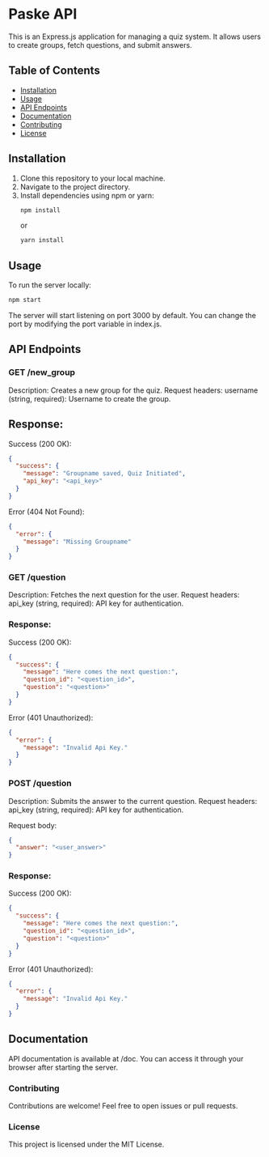 # Paske API

This is an Express.js application for managing a quiz system. It allows users to create groups, fetch questions, and submit answers.

## Table of Contents
- [Installation](#installation)
- [Usage](#usage)
- [API Endpoints](#api-endpoints)
- [Documentation](#documentation)
- [Contributing](#contributing)
- [License](#license)

## Installation
1. Clone this repository to your local machine.
2. Navigate to the project directory.
3. Install dependencies using npm or yarn:
    ```bash
    npm install
    ```
    or
    ```bash
    yarn install
    ```

## Usage
To run the server locally:
```bash
npm start
```
The server will start listening on port 3000 by default. You can change the port by modifying the port variable in index.js.

## API Endpoints

### GET /new_group
Description: Creates a new group for the quiz.
Request headers:
username (string, required): Username to create the group.
## Response:

Success (200 OK):
```json
{
  "success": {
    "message": "Groupname saved, Quiz Initiated",
    "api_key": "<api_key>"
  }
}
```

Error (404 Not Found):
```json
{
  "error": {
    "message": "Missing Groupname"
  }
}
```

### GET /question

Description: Fetches the next question for the user.
Request headers:
api_key (string, required): API key for authentication.


### Response:

Success (200 OK):
```json
{
  "success": {
    "message": "Here comes the next question:",
    "question_id": "<question_id>",
    "question": "<question>"
  }
}
```

Error (401 Unauthorized):
```json
{
  "error": {
    "message": "Invalid Api Key."
  }
}
```

### POST /question

Description: Submits the answer to the current question.
Request headers:
api_key (string, required): API key for authentication.

Request body:
```json
{
  "answer": "<user_answer>"
}
```

### Response:

Success (200 OK):

```json
{
  "success": {
    "message": "Here comes the next question:",
    "question_id": "<question_id>",
    "question": "<question>"
  }
}
```

Error (401 Unauthorized):

```json
{
  "error": {
    "message": "Invalid Api Key."
  }
}
```

## Documentation
API documentation is available at /doc. You can access it through your browser after starting the server.

### Contributing
Contributions are welcome! Feel free to open issues or pull requests.

### License
This project is licensed under the MIT License.